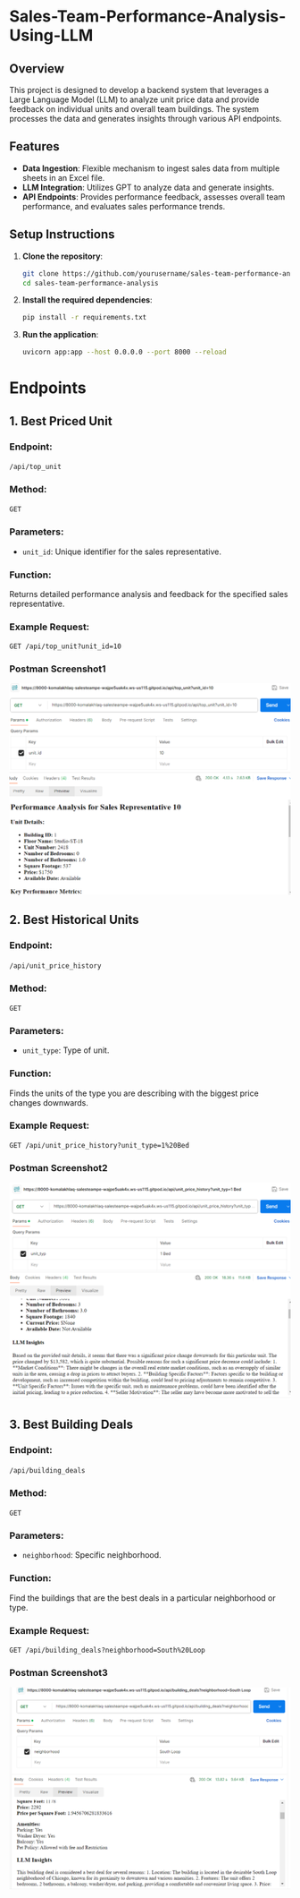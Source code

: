 # Sales-Team-Performance-Analysis-Using-LLM

## Overview

This project is designed to develop a backend system that leverages a Large Language Model (LLM) to analyze unit price data and provide feedback on individual units and overall team buildings. The system processes the data and generates insights through various API endpoints.

## Features

- **Data Ingestion**: Flexible mechanism to ingest sales data from multiple sheets in an Excel file.
- **LLM Integration**: Utilizes GPT to analyze data and generate insights.
- **API Endpoints**: Provides performance feedback, assesses overall team performance, and evaluates sales performance trends.

## Setup Instructions

1. **Clone the repository**:
   ```bash
   git clone https://github.com/yourusername/sales-team-performance-analysis.git
   cd sales-team-performance-analysis
   
2. **Install the required dependencies**:
    ```bash
   pip install -r requirements.txt
    
3. **Run the application**:
     ```bash
     uvicorn app:app --host 0.0.0.0 --port 8000 --reload

  # Endpoints

## 1. Best Priced Unit

### Endpoint: 
`/api/top_unit`

### Method: 
`GET`

### Parameters: 
- `unit_id`: Unique identifier for the sales representative.

### Function: 
Returns detailed performance analysis and feedback for the specified sales representative.

### Example Request:
```http
GET /api/top_unit?unit_id=10
```
### Postman Screenshot1
![Testing of 1st endpoint](https://github.com/komal-akhlaq/Sales-Team-Performance-Analysis-Using-LLM/blob/main/1.PNG) 

## 2. Best Historical Units

### Endpoint: 
`/api/unit_price_history`

### Method: 
`GET`

### Parameters: 
- `unit_type`: Type of unit.

### Function: 
Finds the units of the type you are describing with the biggest price changes downwards.

### Example Request:
```http
GET /api/unit_price_history?unit_type=1%20Bed
```

### Postman Screenshot2
![Testing of 2nd endpoint](https://github.com/komal-akhlaq/Sales-Team-Performance-Analysis-Using-LLM/blob/main/2.PNG) 

## 3. Best Building Deals

### Endpoint: 
`/api/building_deals`

### Method: 
`GET`

### Parameters: 
- `neighborhood`: Specific neighborhood.

### Function: 
Find the buildings that are the best deals in a particular neighborhood or type.

### Example Request:
```http
GET /api/building_deals?neighborhood=South%20Loop
```

### Postman Screenshot3
![Testing of 3rd endpoint](https://github.com/komal-akhlaq/Sales-Team-Performance-Analysis-Using-LLM/blob/main/3.PNG) 


